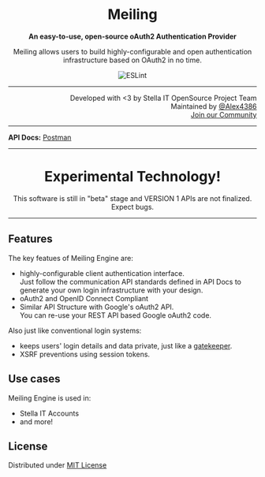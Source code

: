 <h1 align="center">Meiling</h1>
<p align="center">
  <strong>An easy-to-use, open-source oAuth2 Authentication Provider</strong>
</p>
<p align="center">
  Meiling allows users to build highly-configurable and open authentication infrastructure based on OAuth2 in no time.
</p>

<p align="center">
  <img src="https://github.com/Stella-IT/meiling/workflows/ESLint/badge.svg" alt="ESLint">
</p>

<hr>

<p align="right">
   Developed with &lt;3 by Stella IT OpenSource Project Team<br>
   Maintained by <a href="https://github.com/Alex4386">@Alex4386</a><br>
   <a href="https://opensource.stella-it.com/discord/">Join our Community</a>
</p> 

<hr>

<!-- Add some system specific stuff here -->
<strong>API Docs:</strong> <a alt="Postman" href="https://documenter.getpostman.com/view/14147251/TW6tL9sz">Postman</a>

<hr>

<h1 align="center">Experimental Technology!</h1>
<p align="center">This software is still in "beta" stage and VERSION 1 APIs are not finalized. Expect bugs.</p>

<hr>

## Features
The key featues of Meiling Engine are:
* highly-configurable client authentication interface.  
  Just follow the communication API standards defined in API Docs to generate your own login infrastructure with your design.
* oAuth2 and OpenID Connect Compliant
* Similar API Structure with Google's oAuth2 API.  
  You can re-use your REST API based Google oAuth2 code.

Also just like conventional login systems:
* keeps users' login details and data private, just like a [gatekeeper](https://en.touhouwiki.net/wiki/Hong_Meiling).
* XSRF preventions using session tokens.

## Use cases
Meiling Engine is used in:
* Stella IT Accounts
* and more!

## License
Distributed under [MIT License](LICENSE)
